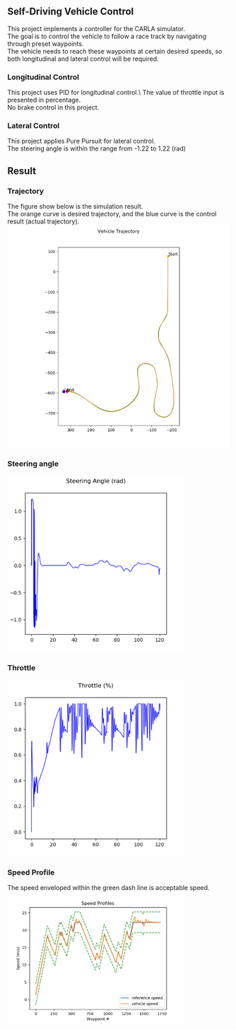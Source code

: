 ## Self-Driving Vehicle Control
This project implements a controller for the CARLA simulator.\
The goal is to control the vehicle to follow a race track by navigating through preset waypoints.\
The vehicle needs to reach these waypoints at certain desired speeds, so both longitudinal and lateral control will be required.

### Longitudinal Control
This project uses PID for longitudinal control.\ 
The value of throttle input is presented in percentage.\
No brake control in this project.

### Lateral Control
This project applies Pure Pursuit for lateral control.\
The steering angle is within the range from -1.22 to 1.22 (rad)

## Result

### Trajectory
The figure show below is the simulation result.\
The orange curve is desired trajectory, and the blue curve is the control result (actual trajectory).\
<img src="https://github.com/jhchang903/SelfDrivingCar/blob/master/Course1FinalProject/controller_output/trajectory.png" width="700" >

### Steering angle
<img src="https://github.com/jhchang903/SelfDrivingCar/blob/master/Course1FinalProject/controller_output/steer_output2.png" width="400">

### Throttle
<img src="https://github.com/jhchang903/SelfDrivingCar/blob/master/Course1FinalProject/controller_output/throttle_output2.png" width="400">

### Speed Profile
The speed enveloped within the green dash line is acceptable speed.\
<img src="https://github.com/jhchang903/SelfDrivingCar/blob/master/Course1FinalProject/controller_output/Speed%20profile.png" width="400">
